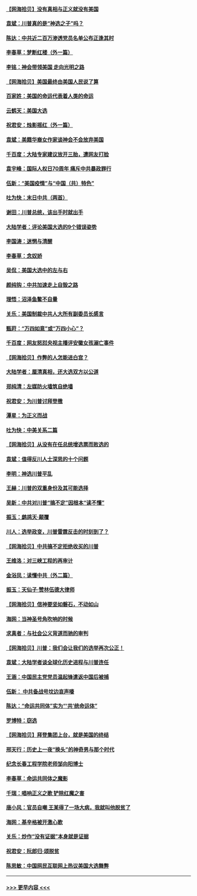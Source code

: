 #### [【网海拾贝】没有真相与正义就没有美国](../pages/nsc993/n12621885.md?t=12160551) 
#### [袁斌：川普真的是“神选之子”吗？](../pages/nsc993/n12621749.md?t=12160551) 
#### [陈达：中共近二百万渗透党员名单公布正逢其时](../pages/nsc993/n12620870.md?t=12160551) 
#### [李春草：梦断红楼（外一篇）](../pages/nsc993/n12619122.md?t=12160551) 
#### [李铭：神会带领美国 走向光明之路](../pages/nsc993/n12618584.md?t=12160551) 
#### [【网海拾贝】美国最终由美国人民说了算](../pages/nsc993/n12617255.md?t=12160551) 
#### [百家姓：美国的命运代表着人类的命运](../pages/nsc993/n12615838.md?t=12160551) 
#### [云鹤天：美国大选](../pages/nsc993/n12615994.md?t=12160551) 
#### [祝君安：烛影摇红（外一篇）](../pages/nsc993/n12615975.md?t=12160551) 
#### [袁斌：美籍华裔女作家谈神会不会放弃美国](../pages/nsc993/n12615263.md?t=12160551) 
#### [千百度：大陆专家建议放开三胎，遭网友打脸](../pages/nsc993/n12614456.md?t=12160551) 
#### [袁宇峰：国际人权日70周年 痛斥中共暴政罪行](../pages/nsc993/n12611965.md?t=12160551) 
#### [伍新：“美国疫情”与“中国（共）特色”](../pages/nsc993/n12611463.md?t=12160551) 
#### [吐为快：末日中共（两首）](../pages/nsc993/n12611461.md?t=12160551) 
#### [谢田：川普总统，该出手时就出手](../pages/nsc993/n12610905.md?t=12160551) 
#### [大陆学者：评论美国大选的9个错误姿势](../pages/nsc993/n12609586.md?t=12160551) 
#### [李国涛：迷惘与清醒](../pages/nsc993/n12607532.md?t=12160551) 
#### [李春草：念奴娇](../pages/nsc993/n12607083.md?t=12160551) 
#### [吴侃：美国大选中的左与右](../pages/nsc993/n12607054.md?t=12160551) 
#### [颜纯钩：中共加速走上自毁之路](../pages/nsc993/n12606473.md?t=12160551) 
#### [理悟：沼泽鱼鳖不自量](../pages/nsc993/n12606454.md?t=12160551) 
#### [关乐：美国制裁中共人大所有副委员长感言](../pages/nsc993/n12606442.md?t=12160551) 
#### [甄莳：“万四如意”或“万四小心”？](../pages/nsc993/n12606091.md?t=12160551) 
#### [千百度：网友怒怼央视主播评安徽女孩溺亡事件](../pages/nsc993/n12605370.md?t=12160551) 
#### [【网海拾贝】作弊的人怎能进白宫？](../pages/nsc993/n12603546.md?t=12160551) 
#### [大陆学者：厘清真相，还大选双方以公道](../pages/nsc993/n12603475.md?t=12160551) 
#### [郑纯清：左媒防火墙筑自绝墙](../pages/nsc993/n12602226.md?t=12160551) 
#### [祝君安：为川普讨拜登檄](../pages/nsc993/n12602199.md?t=12160551) 
#### [潭星：为正义而战](../pages/nsc993/n12600926.md?t=12160551) 
#### [吐为快：中美关系二篇](../pages/nsc993/n12600908.md?t=12160551) 
#### [【网海拾贝】从没有在任总统增选票而败选的](../pages/nsc993/n12600435.md?t=12160551) 
#### [袁斌：值得反川人士深思的十个问题](../pages/nsc993/n12600332.md?t=12160551) 
#### [李明：神选川普平乱](../pages/nsc993/n12599751.md?t=12160551) 
#### [王赫：川普的双重身份及其可能选择](../pages/nsc993/n12599723.md?t=12160551) 
#### [吴新：中共对川普“搞不定”因根本“读不懂”](../pages/nsc993/n12599502.md?t=12160551) 
#### [振玉：鹧鸪天‧颠覆](../pages/nsc993/n12599494.md?t=12160551) 
#### [川人：选举政变，川普雷霆反击的时刻到了？](../pages/nsc993/n12599291.md?t=12160551) 
#### [【网海拾贝】中共搞不定拒绝收买的川普](../pages/nsc993/n12598955.md?t=12160551) 
#### [王维洛：对三峡工程的再审计](../pages/nsc993/n12598436.md?t=12160551) 
#### [金浴凤：读懂中共（外二篇）](../pages/nsc993/n12597943.md?t=12160551) 
#### [振玉：天仙子‧赞林伍德大律师](../pages/nsc993/n12597929.md?t=12160551) 
#### [【网海拾贝】信神要坚如磐石，不动如山](../pages/nsc993/n12597901.md?t=12160551) 
#### [海网：当神圣号角吹响的时候](../pages/nsc993/n12595891.md?t=12160551) 
#### [求真者：与社会公义背道而驰的审判](../pages/nsc993/n12595868.md?t=12160551) 
#### [【网海拾贝】川普：我们会让我们的选举再次公正！](../pages/nsc993/n12594930.md?t=12160551) 
#### [袁斌：大陆学者谈全球化历史进程与川普连任](../pages/nsc993/n12594690.md?t=12160551) 
#### [王涵：中国民主党党员温起锋遣返中国后被捕](../pages/nsc993/n12594540.md?t=12160551) 
#### [伍新： 中共备战号坟边哀声嚎](../pages/nsc993/n12593086.md?t=12160551) 
#### [陈达：“命运共同体”实为“‘共’统命运体”](../pages/nsc993/n12590865.md?t=12160551) 
#### [罗博特：窃选](../pages/nsc993/n12590619.md?t=12160551) 
#### [【网海拾贝】拜登集团上台，就是美国的终结](../pages/nsc993/n12589725.md?t=12160551) 
#### [邢天行：历史上一夜“换头”的神奇男与那个时代](../pages/nsc993/n12589424.md?t=12160551) 
#### [纪念长春工程学院老师邹向阳博士](../pages/nsc993/n12585390.md?t=12160551) 
#### [李春草：命运共同体之魔影](../pages/nsc993/n12585026.md?t=12160551) 
#### [千瑞：唱响正义之歌 铲除红魔之害](../pages/nsc993/n12585002.md?t=12160551) 
#### [唐小风：官员自嘲 王某得了一场大病，我就叫他脱贫了](../pages/nsc993/n12584981.md?t=12160551) 
#### [海网：基辛格被开激心歌](../pages/nsc993/n12584946.md?t=12160551) 
#### [关乐：炒作“没有证据”本身就是证据](../pages/nsc993/n12583146.md?t=12160551) 
#### [祝君安：阮郎归‧颂脱贫](../pages/nsc993/n12583119.md?t=12160551) 
#### [陈思敏：中国网民互联网上热议美国大选舞弊](../pages/nsc993/n12582845.md?t=12160551) 

----
#### [ >>> 更早内容 <<< ](../indexes/nsc993-earlier.md)
